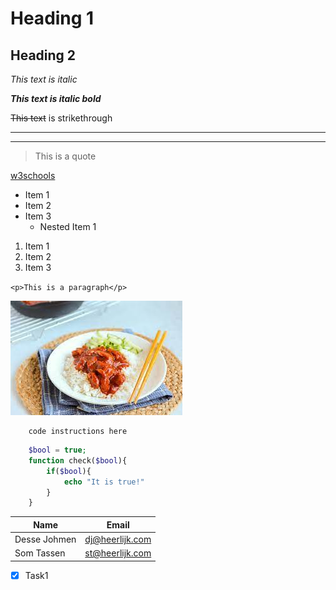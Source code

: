 <!-- Headings -->
# Heading 1
## Heading 2

<!-- Italics -->
_This text is italic_

<!-- Bold -->
**_This text is italic bold_**

<!-- Striketrough -->
~~This text~~ is strikethrough

<!-- Horizontal Rule -->
---
___

<!--Blockquote -->
> This is a quote

<!-- Links -->
[w3schools](http://w3schools.com)

<!-- UL -->
* Item 1
* Item 2
* Item 3
    * Nested Item 1

<!-- OL -->
1. Item 1
2. Item 2
1. Item 3

<!-- Inline Code Block -->
`<p>This is a paragraph</p>`

<!-- Images -->
![Markdown Logo](screenshots/babi.jpg)

<!-- Github Markdown -->

<!-- Code Blocks -->
```
    code instructions here
```
```php
    $bool = true;
    function check($bool){
        if($bool){
            echo "It is true!"
        }
    }
```

<!-- Tables -->
| Name | Email |
| ----- | ----- |
| Desse Johmen | dj@heerlijk.com|
| Som Tassen | st@heerlijk.com

<!-- Task Lists -->
* [x] Task1